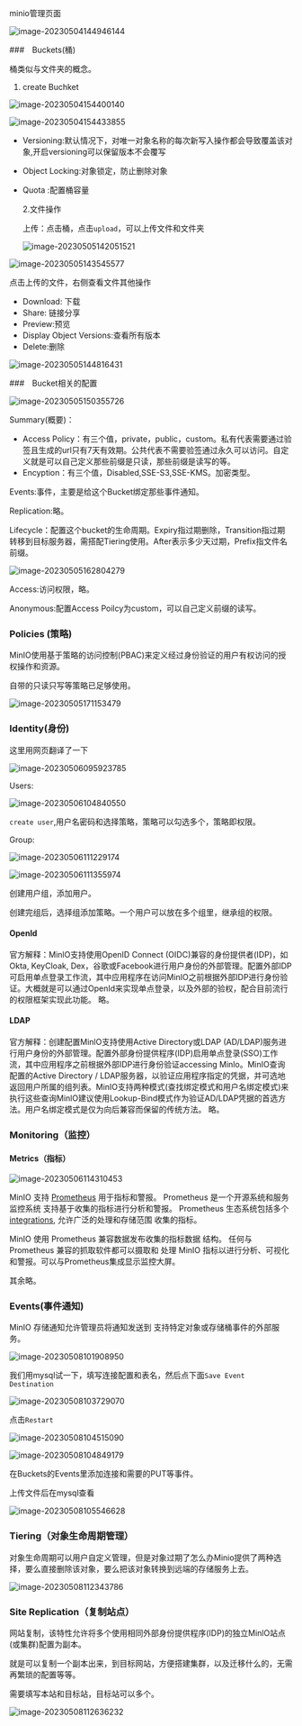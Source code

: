 minio管理页面

![image-20230504144946144](image-20230504144946144.png)

###　Buckets(桶)

桶类似与文件夹的概念。

1. create Buchket

![image-20230504154400140](image-20230504154400140.png)

![image-20230504154433855](image-20230504154433855.png)

- Versioning:默认情况下，对唯一对象名称的每次新写入操作都会导致覆盖该对象,开启versioning可以保留版本不会覆写

- Object Locking:对象锁定，防止删除对象

- Quota :配置桶容量

  

  2.文件操作

  上传：点击桶，点击`upload`，可以上传文件和文件夹

  ![image-20230505142051521](image-20230505142051521.png)

![image-20230505143545577](image-20230505143545577.png)

点击上传的文件，右侧查看文件其他操作

- Download: 下载
- Share: 链接分享
- Preview:预览
- Display Object Versions:查看所有版本
- Delete:删除

![image-20230505144816431](image-20230505144816431.png)

###　Bucket相关的配置

![image-20230505150355726](image-20230505150355726.png)

Summary(概要)：

- Access Policy：有三个值，private，public，custom。私有代表需要通过验签且生成的url只有7天有效期。公共代表不需要验签通过永久可以访问。自定义就是可以自己定义那些前缀是只读，那些前缀是读写的等。
- Encyption：有三个值，Disabled,SSE-S3,SSE-KMS。加密类型。

Events:事件，主要是给这个Bucket绑定那些事件通知。

Replication:略。

Lifecycle：配置这个bucket的生命周期。Expiry指过期删除，Transition指过期转移到目标服务器，需搭配Tiering使用。After表示多少天过期，Prefix指文件名前缀。

![image-20230505162804279](image-20230505162804279.png)

Access:访问权限，略。

Anonymous:配置Access Poilcy为custom，可以自己定义前缀的读写。

### Policies (策略)

MinIO使用基于策略的访问控制(PBAC)来定义经过身份验证的用户有权访问的授权操作和资源。

自带的只读只写等策略已足够使用。

![image-20230505171153479](image-20230505171153479.png)

###  Identity(身份)

这里用网页翻译了一下

![image-20230506095923785](image-20230506095923785.png)

Users:

![image-20230506104840550](image-20230506104840550.png)

`create user`,用户名密码和选择策略，策略可以勾选多个，策略即权限。

Group:

![image-20230506111229174](image-20230506111229174.png)

![image-20230506111355974](image-20230506111355974.png)

创建用户组，添加用户。

创建完组后，选择组添加策略。一个用户可以放在多个组里，继承组的权限。

#### OpenId

官方解释：MinlO支持使用OpenID Connect (OIDC)兼容的身份提供者(IDP)，如Okta, KeyCloak, Dex，谷歌或Facebook进行用户身份的外部管理。配置外部IDP可启用单点登录工作流，其中应用程序在访问MinIO之前根据外部IDP进行身份验证。大概就是可以通过OpenId来实现单点登录，以及外部的验权，配合目前流行的权限框架实现此功能。
略。

#### LDAP

官方解释：创建配置MinlO支持使用Active Directory或LDAP (AD/LDAP)服务进行用户身份的外部管理。配置外部身份提供程序(IDP)启用单点登录(SSO)工作流，其中应用程序之前根据外部IDP进行身份验证accessing Minlo。MinIO查询配置的Active Directory / LDAP服务器，以验证应用程序指定的凭据，并可选地返回用户所属的组列表。MinIO支持两种模式(查找绑定模式和用户名绑定模式)来执行这些查询MinlO建议使用Lookup-Bind模式作为验证AD/LDAP凭据的首选方法。用户名绑定模式是仅为向后兼容而保留的传统方法。
略。

### Monitoring（监控）

#### Metrics（指标）

![image-20230506114310453](image-20230506114310453.png)

MinIO 支持 [Prometheus](https://prometheus.io/) 用于指标和警报。 Prometheus 是一个开源系统和服务监控系统 支持基于收集的指标进行分析和警报。 Prometheus 生态系统包括多个 [integrations](https://prometheus.io/docs/operating/integrations/), 允许广泛的处理和存储范围 收集的指标。

MinIO 使用 Prometheus 兼容数据发布收集的指标数据 结构。 任何与 Prometheus 兼容的抓取软件都可以摄取和 处理 MinIO 指标以进行分析、可视化和警报。可以与Prometheus集成显示监控大屏。

其余略。

### Events(事件通知)

MinIO 存储通知允许管理员将通知发送到 支持特定对象或存储桶事件的外部服务。

![image-20230508101908950](image-20230508101908950.png)

我们用mysql试一下，填写连接配置和表名，然后点下面`Save Event Destination`

![image-20230508103729070](image-20230508103729070.png)

点击`Restart`

![image-20230508104515090](image-20230508104515090.png)

![image-20230508104849179](image-20230508104849179.png)

在Buckets的Events里添加连接和需要的PUT等事件。

上传文件后在mysql查看

![image-20230508105546628](image-20230508105546628.png)

### Tiering（对象生命周期管理）

对象生命周期可以用户自定义管理，但是对象过期了怎么办Minio提供了两种选择，要么直接删除该对象，要么把该对象转换到远端的存储服务上去。

![image-20230508112343786](image-20230508112343786.png)

### Site Replication（复制站点）

网站复制，该特性允许将多个使用相同外部身份提供程序(IDP)的独立MinlO站点(或集群)配置为副本。

就是可以复制一个副本出来，到目标网站，方便搭建集群，以及迁移什么的，无需再繁琐的配置等等。

需要填写本站和目标站，目标站可以多个。

![image-20230508112636232](image-20230508112636232.png)

